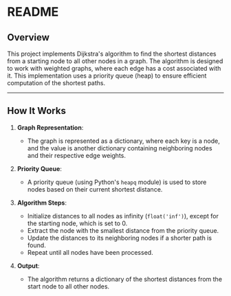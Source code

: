 # README

## **Overview**

This project implements Dijkstra's algorithm to find the shortest distances from a starting node to all other nodes in a graph. The algorithm is designed to work with weighted graphs, where each edge has a cost associated with it. This implementation uses a priority queue (heap) to ensure efficient computation of the shortest paths.

---

## **How It Works**

1. **Graph Representation**:  
   - The graph is represented as a dictionary, where each key is a node, and the value is another dictionary containing neighboring nodes and their respective edge weights.

2. **Priority Queue**:  
   - A priority queue (using Python's `heapq` module) is used to store nodes based on their current shortest distance.

3. **Algorithm Steps**:  
   - Initialize distances to all nodes as infinity (`float('inf')`), except for the starting node, which is set to 0.
   - Extract the node with the smallest distance from the priority queue.
   - Update the distances to its neighboring nodes if a shorter path is found.
   - Repeat until all nodes have been processed.

4. **Output**:  
   - The algorithm returns a dictionary of the shortest distances from the start node to all other nodes.

